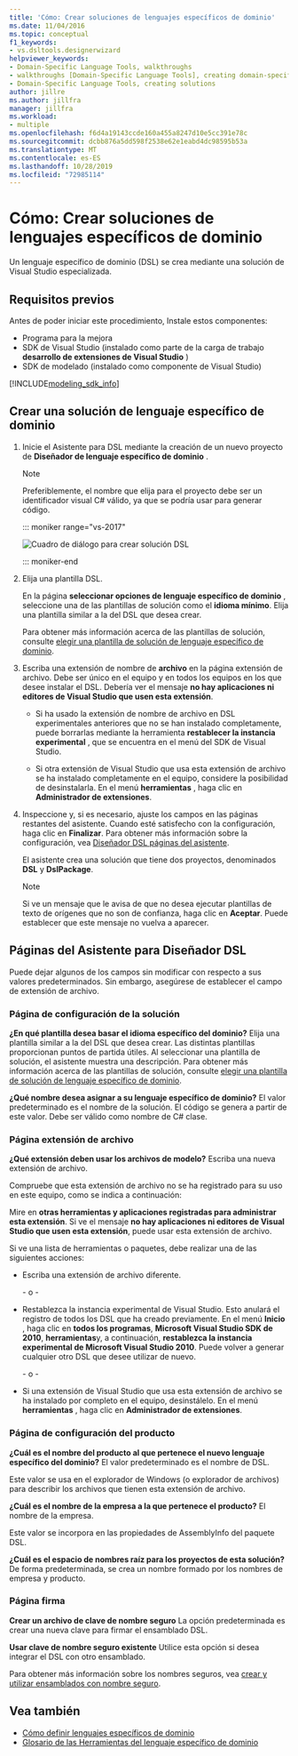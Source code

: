```yaml
---
title: 'Cómo: Crear soluciones de lenguajes específicos de dominio'
ms.date: 11/04/2016
ms.topic: conceptual
f1_keywords:
- vs.dsltools.designerwizard
helpviewer_keywords:
- Domain-Specific Language Tools, walkthroughs
- walkthroughs [Domain-Specific Language Tools], creating domain-specific language
- Domain-Specific Language Tools, creating solutions
author: jillre
ms.author: jillfra
manager: jillfra
ms.workload:
- multiple
ms.openlocfilehash: f6d4a19143ccde160a455a8247d10e5cc391e78c
ms.sourcegitcommit: dcbb876a5dd598f2538e62e1eabd4dc98595b53a
ms.translationtype: MT
ms.contentlocale: es-ES
ms.lasthandoff: 10/28/2019
ms.locfileid: "72985114"
---
```

# <a name="how-to-create-a-domain-specific-language-solution"></a>Cómo: Crear soluciones de lenguajes específicos de dominio
Un lenguaje específico de dominio (DSL) se crea mediante una solución de Visual Studio especializada.

## <a name="prerequisites"></a>Requisitos previos

Antes de poder iniciar este procedimiento, Instale estos componentes:

- Programa para la mejora
- SDK de Visual Studio (instalado como parte de la carga de trabajo **desarrollo de extensiones de Visual Studio** )
- SDK de modelado (instalado como componente de Visual Studio)

[!INCLUDE[modeling_sdk_info](includes/modeling_sdk_info.md)]

## <a name="creating-a-domain-specific-language-solution"></a>Crear una solución de lenguaje específico de dominio

1. Inicie el Asistente para DSL mediante la creación de un nuevo proyecto de **Diseñador de lenguaje específico de dominio** .

   > [!NOTE]
   > Preferiblemente, el nombre que elija para el proyecto debe ser un identificador visual C# válido, ya que se podría usar para generar código.

   ::: moniker range="vs-2017"

   ![Cuadro de diálogo para crear solución DSL](../modeling/media/create_dsldialog.png)

   ::: moniker-end

2. Elija una plantilla DSL.

    En la página **seleccionar opciones de lenguaje específico de dominio** , seleccione una de las plantillas de solución como el **idioma mínimo**. Elija una plantilla similar a la del DSL que desea crear.

    Para obtener más información acerca de las plantillas de solución, consulte [elegir una plantilla de solución de lenguaje específico de dominio](../modeling/choosing-a-domain-specific-language-solution-template.md).

3. Escriba una extensión de nombre de **archivo** en la página extensión de archivo. Debe ser único en el equipo y en todos los equipos en los que desee instalar el DSL. Debería ver el mensaje **no hay aplicaciones ni editores de Visual Studio que usen esta extensión**.

   - Si ha usado la extensión de nombre de archivo en DSL experimentales anteriores que no se han instalado completamente, puede borrarlas mediante la herramienta **restablecer la instancia experimental** , que se encuentra en el menú del SDK de Visual Studio.

   - Si otra extensión de Visual Studio que usa esta extensión de archivo se ha instalado completamente en el equipo, considere la posibilidad de desinstalarla. En el menú **herramientas** , haga clic en **Administrador de extensiones**.

4. Inspeccione y, si es necesario, ajuste los campos en las páginas restantes del asistente. Cuando esté satisfecho con la configuración, haga clic en **Finalizar**. Para obtener más información sobre la configuración, vea [Diseñador DSL páginas del asistente](#settings).

    El asistente crea una solución que tiene dos proyectos, denominados **DSL** y **DslPackage**.

   > [!NOTE]
   > Si ve un mensaje que le avisa de que no desea ejecutar plantillas de texto de orígenes que no son de confianza, haga clic en **Aceptar**. Puede establecer que este mensaje no vuelva a aparecer.

## <a name="settings"></a>Páginas del Asistente para Diseñador DSL
 Puede dejar algunos de los campos sin modificar con respecto a sus valores predeterminados. Sin embargo, asegúrese de establecer el campo de extensión de archivo.

### <a name="solution-settings-page"></a>Página de configuración de la solución
 **¿En qué plantilla desea basar el idioma específico del dominio?**
Elija una plantilla similar a la del DSL que desea crear. Las distintas plantillas proporcionan puntos de partida útiles. Al seleccionar una plantilla de solución, el asistente muestra una descripción. Para obtener más información acerca de las plantillas de solución, consulte [elegir una plantilla de solución de lenguaje específico de dominio](../modeling/choosing-a-domain-specific-language-solution-template.md).

 **¿Qué nombre desea asignar a su lenguaje específico de dominio?**
El valor predeterminado es el nombre de la solución. El código se genera a partir de este valor. Debe ser válido como nombre de C# clase.

### <a name="file-extension-page"></a>Página extensión de archivo
 **¿Qué extensión deben usar los archivos de modelo?**
Escriba una nueva extensión de archivo.

 Compruebe que esta extensión de archivo no se ha registrado para su uso en este equipo, como se indica a continuación:

 Mire en **otras herramientas y aplicaciones registradas para administrar esta extensión**. Si ve el mensaje **no hay aplicaciones ni editores de Visual Studio que usen esta extensión**, puede usar esta extensión de archivo.

 Si ve una lista de herramientas o paquetes, debe realizar una de las siguientes acciones:

- Escriba una extensión de archivo diferente.

     \- o -

- Restablezca la instancia experimental de Visual Studio. Esto anulará el registro de todos los DSL que ha creado previamente. En el menú **Inicio** , haga clic en **todos los programas**, **Microsoft Visual Studio SDK de 2010**, **herramientas**y, a continuación, **restablezca la instancia experimental de Microsoft Visual Studio 2010**. Puede volver a generar cualquier otro DSL que desee utilizar de nuevo.

     \- o -

- Si una extensión de Visual Studio que usa esta extensión de archivo se ha instalado por completo en el equipo, desinstálelo. En el menú **herramientas** , haga clic en **Administrador de extensiones**.

### <a name="product-settings-page"></a>Página de configuración del producto
 **¿Cuál es el nombre del producto al que pertenece el nuevo lenguaje específico del dominio?**
El valor predeterminado es el nombre de DSL.

 Este valor se usa en el explorador de Windows (o explorador de archivos) para describir los archivos que tienen esta extensión de archivo.

 **¿Cuál es el nombre de la empresa a la que pertenece el producto?**
El nombre de la empresa.

 Este valor se incorpora en las propiedades de AssemblyInfo del paquete DSL.

 **¿Cuál es el espacio de nombres raíz para los proyectos de esta solución?**
De forma predeterminada, se crea un nombre formado por los nombres de empresa y producto.

### <a name="signing-page"></a>Página firma
 **Crear un archivo de clave de nombre seguro** La opción predeterminada es crear una nueva clave para firmar el ensamblado DSL.

 **Usar clave de nombre seguro existente** Utilice esta opción si desea integrar el DSL con otro ensamblado.

 Para obtener más información sobre los nombres seguros, vea [crear y utilizar ensamblados con nombre seguro](/dotnet/standard/assembly/create-use-strong-named).

## <a name="see-also"></a>Vea también

- [Cómo definir lenguajes específicos de dominio](../modeling/how-to-define-a-domain-specific-language.md)
- [Glosario de las Herramientas del lenguaje específico de dominio](https://msdn.microsoft.com/ca5e84cb-a315-465c-be24-76aa3df276aa)
